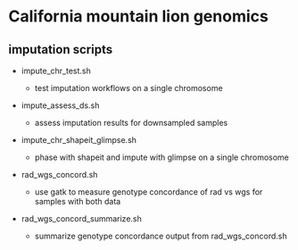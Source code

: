 # California mountain lion genomics

## imputation scripts

- impute_chr_test.sh
  - test imputation workflows on a single chromosome

- impute_assess_ds.sh
  - assess imputation results for downsampled samples

- impute_chr_shapeit_glimpse.sh
  - phase with shapeit and impute with glimpse on a single chromosome

- rad_wgs_concord.sh
  - use gatk to measure genotype concordance of rad vs wgs for samples with both data   

- rad_wgs_concord_summarize.sh
  - summarize genotype concordance output from rad_wgs_concord.sh
